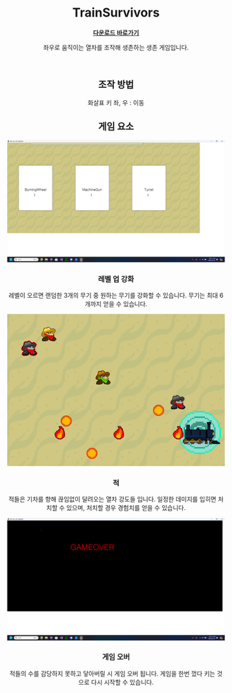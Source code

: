 <div align="center">

# TrainSurvivors

[**다운로드 바로가기**](https://drive.google.com/file/d/1Y9k39UzPSzhdsM7bOCrZ4aeAIzaYwtBg/view?usp=sharing)

좌우로 움직이는 열차를 조작해 생존하는 생존 게임입니다.



</br>

## 조작 방법

화살표 키 좌, 우 : 이동

## 게임 요소

<img src="ForReadMe/스크린샷(136).png">

### 레벨 업 강화
레벨이 오르면 랜덤한 3개의 무기 중 원하는 무기를 강화할 수 있습니다.
무기는 최대 6개까지 얻을 수 있습니다.

<img src="ForReadMe/스크린샷Enemy.png">

### 적
적들은 기차를 향해 끊임없이 달려오는 열차 강도들 입니다.
일정한 데미지를 입히면 처치할 수 있으며, 처치할 경우 경험치를 얻을 수 있습니다.

<img src="ForReadMe/스크린샷(137).png">

### 게임 오버
적들의 수를 감당하지 못하고 닿아버릴 시 게임 오버 됩니다.
게임을 한번 껐다 키는 것으로 다시 시작할 수 있습니다.

</br>
